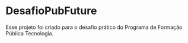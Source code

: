 # DesafioPubFuture
Esse projeto foi criado para o desafio prático do Programa de Formação Pública Tecnologia.